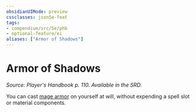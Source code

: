 ```yaml
---
obsidianUIMode: preview
cssclasses: json5e-feat
tags:
- compendium/src/5e/phb
- optional-feature/ei
aliases: ["Armor of Shadows"]
---
```

# Armor of Shadows
*Source: Player's Handbook p. 110. Available in the SRD.*  

You can cast [mage armor](/3-Mechanics/CLI/spells/mage-armor.md) on yourself at will, without expending a spell slot or material components.